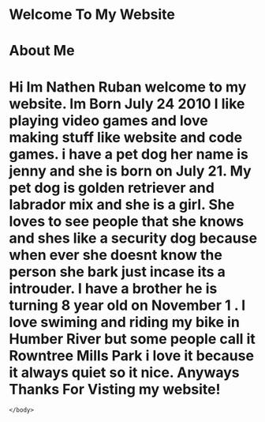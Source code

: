 <!DOCTYPE html>
<html>
    <head>
        <meta charset="utf-8">
        <title>Nathen Website</title>
    </head>
    <body>
<h1> Welcome To My Website </h1>
<h1> About Me</h1>
<h1> Hi Im Nathen Ruban welcome to my website. Im Born July 24 2010  I like playing video games and love making stuff like website and code games. i have a pet dog her name is jenny and she is born on July 21. My pet dog is golden retriever and labrador mix and she is a girl. She loves to see people that she knows  and shes like a security dog because when ever she doesnt know the person she bark just incase its a introuder. I have a brother  he is turning 8 year old on November 1 .  I love swiming and riding my bike in Humber River but some people call it  Rowntree Mills Park i love it because it always quiet so it nice. Anyways Thanks For Visting my website!</h1>

    </body>
</html>
